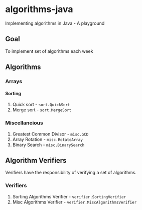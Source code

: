 # algorithms-java
Implementing algorithms in Java - A playground

## Goal
To implement set of algorithms each week

## Algorithms
### Arrays
#### Sorting
1. Quick sort - `sort.QuickSort`
2. Merge sort - `sort.MergeSort`

### Miscellaneious
1. Greatest Common Divisor - `misc.GCD`
2. Array Rotation - `misc.RotateArray`
3. Binary Search - `misc.BinarySearch`

## Algorithm Verifiers
Verifiers have the responsibility of verifying a set of algorithms.
### Verifiers
1. Sorting Algorithms Verifier - `verifier.SortingVerifier`
2. Misc Algorithms Verifier - `verifier.MiscAlgorithmsVerifier`
